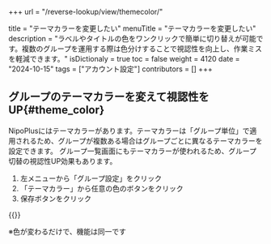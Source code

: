 +++
url = "/reverse-lookup/view/themecolor/"

title = "テーマカラーを変更したい"
menuTitle = "テーマカラーを変更したい"
description = "ラベルやタイトルの色をワンクリックで簡単に切り替えが可能です。複数のグループを運用する際は色分けすることで視認性を向上し、作業ミスを軽減できます。"
isDictionaly = true
toc = false
weight = 4120
date = "2024-10-15"
tags = ["アカウント設定"]
contributors = []
+++

## グループのテーマカラーを変えて視認性をUP{#theme_color}

NipoPlusにはテーマカラーがあります。テーマカラーは「グループ単位」で適用されるため、グループが複数ある場合はグループごとに異なるテーマカラーを設定できます。
グループ一覧画面にもテーマカラーが使われるため、グループ切替の視認性UP効果もあります。

1. 左メニューから「グループ設定」をクリック
2. 「テーマカラー」から任意の色のボタンをクリック
3. 保存ボタンをクリック

{{<iTablet filename="img/themeColor" msg="テーマカラーを変更してみよう" alice="ok">}}

※色が変わるだけで、機能は同一です
